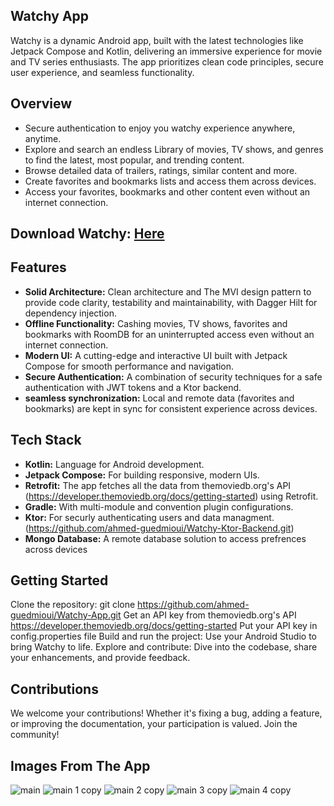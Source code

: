 ## Watchy App

Watchy is a dynamic Android app, built with the latest technologies like Jetpack Compose and Kotlin, delivering an immersive experience for movie and TV series enthusiasts. The app prioritizes clean code principles, secure user experience, and seamless functionality.

## Overview
- Secure authentication to enjoy you watchy experience anywhere, anytime.
- Explore and search an endless Library of movies, TV shows, and genres to find the latest, most popular, and trending content.
- Browse detailed data of trailers, ratings, similar content and more.
- Create favorites and bookmarks lists and access them across devices.
- Access your favorites, bookmarks and other content even without an internet connection.

## Download Watchy: [Here](https://archive.org/download/watchy_apk_202411/watchy_apk.apk)

## Features
- **Solid Architecture:**
Clean architecture and The MVI design pattern to provide code clarity, testability and maintainability, with Dagger Hilt for dependency injection.
- **Offline Functionality:**
Cashing movies, TV shows, favorites and bookmarks with RoomDB for an uninterrupted access even without an internet connection.
- **Modern UI:**
 A cutting-edge and interactive UI built with Jetpack Compose for smooth performance and navigation.
- **Secure Authentication:**
A combination of security techniques for a safe authentication with JWT tokens and a Ktor backend.
- **seamless synchronization:**
Local and remote data (favorites and bookmarks) are kept in sync for consistent experience across devices.

## Tech Stack
- **Kotlin:** Language for Android development.
- **Jetpack Compose:** For building responsive, modern UIs.
- **Retrofit:** The app fetches all the data from themoviedb.org's API (https://developer.themoviedb.org/docs/getting-started) using Retrofit.
- **Gradle:** With multi-module and convention plugin configurations.
- **Ktor:** For securly authenticating users and data managment. (https://github.com/ahmed-guedmioui/Watchy-Ktor-Backend.git)
- **Mongo Database:** A remote database solution to access prefrences across devices


## Getting Started
Clone the repository: git clone https://github.com/ahmed-guedmioui/Watchy-App.git
Get an API key from themoviedb.org's API https://developer.themoviedb.org/docs/getting-started
Put your API key in config.properties file
Build and run the project: Use your Android Studio to bring Watchy to life.
Explore and contribute: Dive into the codebase, share your enhancements, and provide feedback.

## Contributions
We welcome your contributions! Whether it's fixing a bug, adding a feature, or improving the documentation, your participation is valued. Join the community!

## Images From The App
![main](https://github.com/ahmed-guedmioui-courses/Watchy/assets/59929234/993621f7-f094-423b-a43b-5343ea3c6eed)
![main 1 copy](https://github.com/ahmed-guedmioui-projects/Watchy/assets/59929234/4a52aa83-c9e8-4c2b-b6e9-c024b790af80)
![main 2 copy](https://github.com/ahmed-guedmioui-projects/Watchy/assets/59929234/8ec0b956-a02b-4f42-b8d2-1345c4f38f57)
![main 3 copy](https://github.com/ahmed-guedmioui-projects/Watchy/assets/59929234/5c59b40e-f3a3-44d5-b938-5746cb854a68)
![main 4 copy](https://github.com/ahmed-guedmioui-projects/Watchy/assets/59929234/f719f633-6db4-4ecb-a2ff-29b4591f0bd9)
